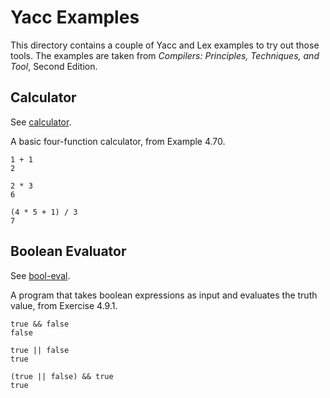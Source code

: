 # Yacc Examples

This directory contains a couple of Yacc and Lex examples to try out
those tools. The examples are taken from *Compilers: Principles,
Techniques, and Tool*, Second Edition.

## Calculator

See [calculator](./calculator).

A basic four-function calculator, from Example 4.70.

    1 + 1
    2

    2 * 3
    6

    (4 * 5 + 1) / 3
    7

## Boolean Evaluator

See [bool-eval](./bool-eval).

A program that takes boolean expressions as input and evaluates the
truth value, from Exercise 4.9.1.

    true && false
    false

    true || false
    true

    (true || false) && true
    true
